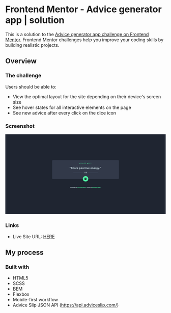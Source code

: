 # Frontend Mentor - Advice generator app | solution

This is a solution to the [Advice generator app challenge on Frontend Mentor](https://www.frontendmentor.io/challenges/advice-generator-app-QdUG-13db). Frontend Mentor challenges help you improve your coding skills by building realistic projects.

## Overview

### The challenge

Users should be able to:

- View the optimal layout for the site depending on their device's screen size
- See hover states for all interactive elements on the page
- See new advice after every click on the dice icon

### Screenshot

![](./screenshot.jpg)

### Links

- Live Site URL: [HERE](https://radoslawlagan.github.io/Advice-generator-app/)

## My process

### Built with

- HTML5
- SCSS
- BEM
- Flexbox
- Mobile-first workflow
- Advice Slip JSON API (https://api.adviceslip.com/)
